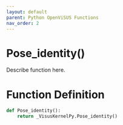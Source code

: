 ```yaml
---
layout: default
parent: Python OpenViSUS Functions
nav_order: 2
---
```


# Pose_identity()

Describe function here.

# Function Definition

```python
def Pose_identity():
    return _VisusKernelPy.Pose_identity()
```